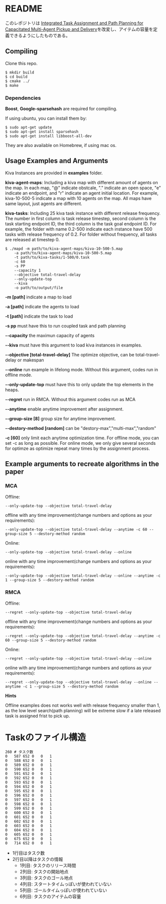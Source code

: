 # README #


このレポジトリは [Integrated Task Assignment and Path Planning for Capacitated Multi-Agent Pickup and Delivery](https://arxiv.org/abs/2110.14891)を改変し、アイテムの容量を定義できるようにしたものである。


## Compiling


Clone this repo.

```
$ mkdir build
$ cd build
$ cmake ../
$ make
```

### Dependencies


**Boost**, **Google-sparsehash** are required for compiling.

If using ubuntu, you can install them by:
```
$ sudo apt-get update
$ sudo apt-get install sparsehash
$ sudo apt-get install libboost-all-dev
```

They are also available on Homebrew, if using mac os.


## Usage Examples and Arguments


Kiva Instances are provided in **examples** folder.

**kiva-agent-maps**: Including a kiva map with different amount of agents on the map. In each map, "@" indicate obstcale, "." indicate an open space, "e" indicate an endpoint, and "r" indicate an agent initial location.
For example, kiva-10-500-5 indicate a map with 10 agents on the map. All maps have same layout,
just agents are different.

**kiva-tasks**: Including 25 kiva task instance with different release frequency. The number in first column is task release timestep, second column is the task starting endpoint ID, the third column is the task goal endpoint ID.
For example, the folder with name 0.2-500 indicate each instance have 500 tasks with release frequency of 0.2.
For folder without frequency, all tasks are released at timestep 0.

```
$ ./mapd -m path/to/kiva-agent-maps/kiva-10-500-5.map
    -a path/to/kiva-agent-maps/kiva-10-500-5.map
    -t path/to/kiva-tasks/1-500/0.task
    -c 60
    -s PP
    --capacity 1
    --objective total-travel-delay
    --only-update-top
    --kiva
    -o path/to/output/file
```

**-m [path]** indicate a map to load

**-a [path]** indicate the agents to load

**-t [path]** indicate the task to load

**-s pp** must have this to run coupled task and path planning

**--capacity** the maximun capacity of agents

**--kiva** must have this argument to load kiva instances in examples.

**--objective [total-travel-delay]** The optimize objective, can be total-travel-delay or makespan

**--online** run example in lifelong mode. Without this argument, codes run in offline mode.

**--only-update-top** must have this to only update the top elements in the heaps.

**--regret** run in RMCA. Without this argument codes run as MCA

**--anytime** enable anytime improvement after assignment.

**--group-size [8]** group size for anytime improvement.

**--destory-method [random]** can be "destory-max","multi-max","random"

**-c [60]** only limit each anytime optimization time. For offline mode, you can set -c as long as possible. For online mode, we only give several seconds for optimze as optimize repeat many times by the assignment process.


## Example arguments to recreate algorithms in the paper


### MCA

Offline:
```
--only-update-top --objective total-travel-delay
```

offline with any time improvement(change numbers and options as your requirements):
```
--only-update-top --objective total-travel-delay --anytime -c 60 --group-size 5 --destory-method random
```

Online:
```
--only-update-top --objective total-travel-delay --online
```

online with any time improvement(change numbers and options as your requirements):
```
--only-update-top --objective total-travel-delay --online --anytime -c 1 --group-size 5 --destory-method random
```


### RMCA

Offline:
```
--regret --only-update-top --objective total-travel-delay
```

offline with any time improvement(change numbers and options as your requirements):
```
--regret --only-update-top --objective total-travel-delay --anytime -c 60 --group-size 5 --destory-method random
```

Online:
```
--regret --only-update-top --objective total-travel-delay --online
```

online with any time improvement(change numbers and options as your requirements):
```
--regret --only-update-top --objective total-travel-delay --online --anytime -c 1 --group-size 5 --destory-method random
```

**Hints**

Offline examples does not works well with release frequency smaller than 1, as the low level search(path planning) will be extreme slow if a late released task is assigned frist to pick up.

# Taskのファイル構造
```
260 # タスク数
0	587	652	0	0	1
0	588	652	0	0	1
0	589	652	0	0	1
0	590	652	0	0	1
0	591	652	0	0	1
0	592	652	0	0	1
0	593	652	0	0	1
0	594	652	0	0	1
0	595	652	0	0	1
0	596	652	0	0	1
0	597	652	0	0	1
0	598	652	0	0	1
0	599	652	0	0	1
0	600	652	0	0	1
0	601	652	0	0	1
0	602	652	0	0	1
0	603	652	0	0	1
0	604	652	0	0	1
0	605	652	0	0	1
0	675	652	0	0	1
0	714	652	0	0	1
```
- 1行目はタスク数
- 2行目以降はタスクの情報
  - 1列目: タスクのリリース時間
  - 2列目: タスクの開始地点
  - 3列目: タスクのゴール地点
  - 4列目: スタートタイムっぽいが使われていない
  - 5列目: ゴールタイムっぽいが使われていない
  - 6列目: タスクのアイテムの容量








